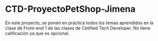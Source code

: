 # CTD-ProyectoPetShop-Jimena
En este proyecto, se ponen en práctica todos los temas aprendidos en la clase de Front-end 1 de las clases de Cetified Tech Developer. No tiene calificación ya que es opcional.
